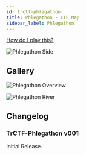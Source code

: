 ```yaml
---
id: trctf-phlegathon
title: Phlegathon - CTF Map
sidebar_label: Phlegathon
---
```

[How do I play this?](../guide-install-setup.md#playing-community-maps)

![Phlegathon Side](/img/maps/phlegathon-side.png)

## Gallery
![Phlegathon Overview](/img/maps/phlegathon-overview.png)

![Phlegathon River](/img/maps/phlegathon-river.png)

## Changelog
### TrCTF-Phlegathon v001
Initial Release.